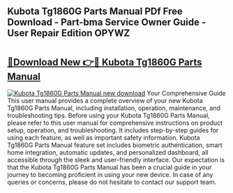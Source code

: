 ## Kubota Tg1860G Parts Manual PDf Free Download - Part-bma Service Owner Guide - User Repair Edition OPYWZ

# <h2><a href="http://bc91090.oget.top/?id=Kubota+Tg1860G+Parts+Manual">🔗Download New 👉🔴 Kubota Tg1860G Parts Manual</a></h2>

[![Kubota Tg1860G Parts Manual new download](https://i.imgur.com/5g1atiW.png)](http://bc91090.oget.top/?id=Kubota+Tg1860G+Parts+Manual)
Your Comprehensive Guide This user manual provides a complete overview of your new Kubota Tg1860G Parts Manual, including installation, operation, maintenance, and troubleshooting tips. Before using your Kubota Tg1860G Parts Manual, please refer to this user manual for comprehensive instructions on product setup, operation, and troubleshooting. It includes step-by-step guides for using each feature, as well as important safety information. Kubota Tg1860G Parts Manual feature set includes biometric authentication, smart home integration, automatic updates, and personalized dashboard, all accessible through the sleek and user-friendly interface. Our expectation is that the Kubota Tg1860G Parts Manual has been a crucial guide in your journey to becoming proficient in using your new device. In case of any queries or concerns, please do not hesitate to contact our support team.
